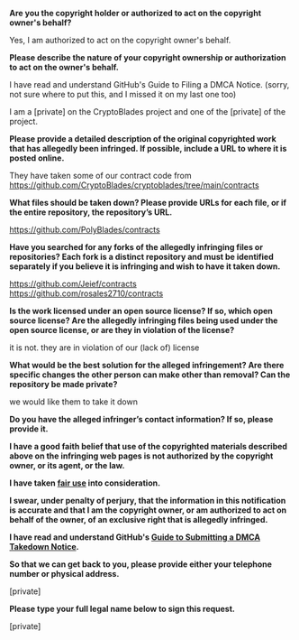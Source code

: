 **Are you the copyright holder or authorized to act on the copyright owner's behalf?**

Yes, I am authorized to act on the copyright owner's behalf.

**Please describe the nature of your copyright ownership or authorization to act on the owner's behalf.**

I have read and understand GitHub's Guide to Filing a DMCA Notice. (sorry, not sure where to put this, and I missed it on my last one too)

I am a [private] on the CryptoBlades project and one of the [private] of the project.

**Please provide a detailed description of the original copyrighted work that has allegedly been infringed. If possible, include a URL to where it is posted online.**

They have taken some of our contract code from https://github.com/CryptoBlades/cryptoblades/tree/main/contracts

**What files should be taken down? Please provide URLs for each file, or if the entire repository, the repository’s URL.**

https://github.com/PolyBlades/contracts

**Have you searched for any forks of the allegedly infringing files or repositories? Each fork is a distinct repository and must be identified separately if you believe it is infringing and wish to have it taken down.**

https://github.com/Jeief/contracts  
https://github.com/rosales2710/contracts

**Is the work licensed under an open source license? If so, which open source license? Are the allegedly infringing files being used under the open source license, or are they in violation of the license?**

it is not. they are in violation of our (lack of) license

**What would be the best solution for the alleged infringement? Are there specific changes the other person can make other than removal? Can the repository be made private?**

we would like them to take it down

**Do you have the alleged infringer’s contact information? If so, please provide it.**

**I have a good faith belief that use of the copyrighted materials described above on the infringing web pages is not authorized by the copyright owner, or its agent, or the law.**

**I have taken <a href="https://www.lumendatabase.org/topics/22">fair use</a> into consideration.**

**I swear, under penalty of perjury, that the information in this notification is accurate and that I am the copyright owner, or am authorized to act on behalf of the owner, of an exclusive right that is allegedly infringed.**

**I have read and understand GitHub's <a href="https://docs.github.com/articles/guide-to-submitting-a-dmca-takedown-notice/">Guide to Submitting a DMCA Takedown Notice</a>.**

**So that we can get back to you, please provide either your telephone number or physical address.**

[private]

**Please type your full legal name below to sign this request.**

[private]
